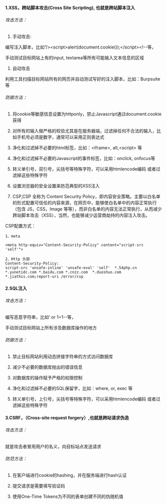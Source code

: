 #### 1.XSS，跨站脚本攻击\(Cross Site Scripting\), 也就是跨站脚本注入

###### 攻击方法：

1. 手动攻击:

编写注入脚本，比如”/&gt;&lt;script&gt;alert\(document.cookie\(\)\);&lt;/script&gt;&lt;!--等，

手动测试目标网站上有的input, textarea等所有可能输入文本信息的区域

1. 自动攻击

利用工具扫描目标网站所有的网页并自动测试写好的注入脚本，比如：Burpsuite等

###### 防御方法：

1. 将cookie等敏感信息设置为httponly，禁止Javascript通过document.cookie获得

2. 对所有的输入做严格的校验尤其是在服务器端，过滤掉任何不合法的输入，比如手机号必须是数字，通常可以采用正则表达式

3. 净化和过滤掉不必要的html标签，比如：&lt;iframe&gt;, alt,&lt;script&gt; 等

4. 净化和过滤掉不必要的Javascript的事件标签，比如：onclick, onfocus等

5. 转义单引号，双引号，尖括号等特殊字符，可以采用htmlencode编码 或者过滤掉这些特殊字符

6. 设置浏览器的安全设置来防范典型的XSS注入

7. CSP,CSP 全称为 Content Security Policy，即内容安全策略。主要以白名单的形式配置可信任的内容来源，在网页中，能够使白名单中的内容正常执行（包含 JS，CSS，Image 等等），而非白名单的内容无法正常执行，从而减少跨站脚本攻击（XSS），当然，也能够减少运营商劫持的内容注入攻击。

CSP配置方式：

```
1、meta

<meta http-equiv="Content-Security-Policy" content="script-src 'self'">

2、Http 头部
Content-Security-Policy:
script-src 'unsafe-inline' 'unsafe-eval' 'self'  *.54php.cn *.yunetidc.com *.baidu.com *.cnzz.com  *.duoshuo.com *.jiathis.com;report-uri /error/csp
```

#### 2.SQL注入

###### 攻击方法：

编写恶意字符串，比如‘ or  1=1--等，

手动测试目标网站上所有涉及数据库操作的地方

###### 防御方法：

1. 禁止目标网站利用动态拼接字符串的方式访问数据库

2. 减少不必要的数据库抛出的错误信息

3. 对数据库的操作赋予严格的权限控制

4. 净化和过滤掉不必要的SQL保留字，比如：where, or, exec 等

5. 转义单引号，上引号，尖括号等特殊字符，可以采用htmlencode编码 或者过滤掉这些特殊字符

#### 3.CSRF，（Cross-site request forgery）,也就是跨站请求伪造

###### 攻击方法：

就是攻击者冒用用户的名义，向目标站点发送请求

###### 防范方法：

1. 在客户端进行cookie的hashing，并在服务端进行hash认证

2. 提交请求是需要填写验证码

3. 使用One-Time Tokens为不同的表单创建不同的伪随机值



